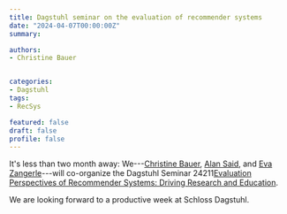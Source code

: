 ```yaml
---
title: Dagstuhl seminar on the evaluation of recommender systems 
date: "2024-04-07T00:00:00Z"
summary:

authors:
- Christine Bauer 


categories:
- Dagstuhl
tags: 
- RecSys

featured: false
draft: false
profile: false
---
```



It's less than two month away: We---[Christine Bauer](https://christinebauer.eu), [Alan Said](https://alansaid.com), and [Eva Zangerle](https://evazangerle.at)---will co-organize the Dagstuhl Seminar 24211[Evaluation Perspectives of Recommender Systems: Driving Research and Education](https://www.dagstuhl.de/24211).

We are looking forward to a productive week at Schloss Dagstuhl.